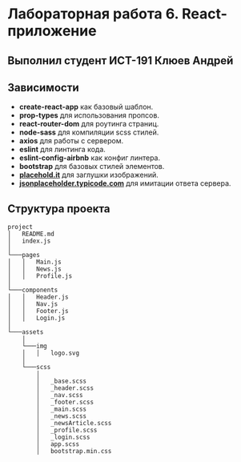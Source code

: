 # Лабораторная работа 6. React-приложение
## Выполнил студент ИСТ-191 Клюев Андрей

## Зависимости

* **create-react-app** как базовый шаблон.
* **prop-types** для использования пропсов.
* **react-router-dom** для роутинга страниц.
* **node-sass** для компиляции scss стилей.
* **axios** для работы с сервером.
* **eslint** для линтинга кода.
* **eslint-config-airbnb** как конфиг линтера.
* **bootstrap** для базовых стилей элементов.
* **[placehold.it](https://placeholder.com/)** для заглушки изображений.
* **[jsonplaceholder.typicode.com](http://jsonplaceholder.typicode.com/)** для имитации ответа сервера.

## Структура проекта

```
project
│   README.md
│   index.js
│
└───pages
│   │   Main.js
│   │   News.js
│   │   Profile.js
│   
└───components
│   │   Header.js
│   │   Nav.js
│   │   Footer.js
│   │   Login.js
│
└───assets
    │
    └───img
    │   │   logo.svg
    │
    └───scss
        │
        │   _base.scss
        │   _header.scss
        │   _nav.scss
        │   _footer.scss
        │   _main.scss
        │   _news.scss
        │   _newsArticle.scss
        │   _profile.scss
        │   _login.scss
        │   app.scss
        │   bootstrap.min.css
```

